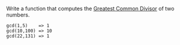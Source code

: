 Write a function that computes the [Greatest Common Divisor](https://www.hackerrank.com/challenges/functional-programming-warmups-in-recursion---gcd) of two numbers.

```
gcd(1,5)    => 1
gcd(10,100) => 10
gcd(22,131) => 1
```